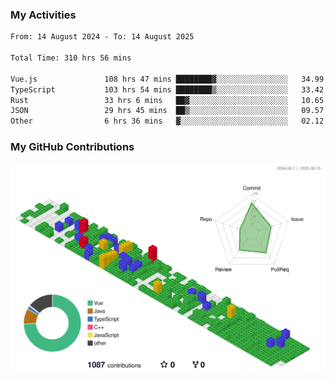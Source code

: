### My Activities

<!--START_SECTION:waka-->

```txt
From: 14 August 2024 - To: 14 August 2025

Total Time: 310 hrs 56 mins

Vue.js               108 hrs 47 mins ████████▓░░░░░░░░░░░░░░░░   34.99 %
TypeScript           103 hrs 54 mins ████████▒░░░░░░░░░░░░░░░░   33.42 %
Rust                 33 hrs 6 mins   ██▓░░░░░░░░░░░░░░░░░░░░░░   10.65 %
JSON                 29 hrs 45 mins  ██▒░░░░░░░░░░░░░░░░░░░░░░   09.57 %
Other                6 hrs 36 mins   ▓░░░░░░░░░░░░░░░░░░░░░░░░   02.12 %
```

<!--END_SECTION:waka-->

### My GitHub Contributions

![](./profile-3d-contrib/profile-gitblock.svg)
